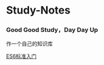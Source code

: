# Study-Notes

### Good Good Study，Day Day Up

作一个自己的知识库

[ES6标准入门](https://github.com/MercurialX/Study-Notes/tree/master/ES6%E6%A0%87%E5%87%86%E5%85%A5%E9%97%A8)